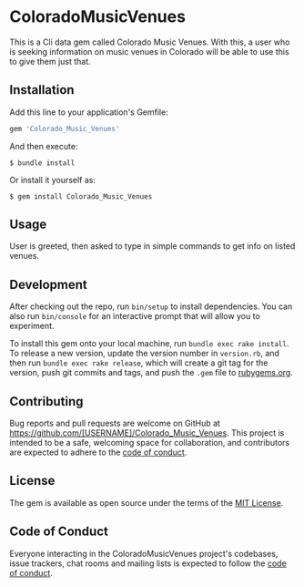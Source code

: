# ColoradoMusicVenues

This is a Cli data gem called Colorado Music Venues. With this, a user who is seeking information on 
music venues in Colorado will be able to use this to give them just that.

## Installation

Add this line to your application's Gemfile:

```ruby
gem 'Colorado_Music_Venues'
```

And then execute:

    $ bundle install

Or install it yourself as:

    $ gem install Colorado_Music_Venues

## Usage

User is greeted, then asked to type in simple commands to get info on listed venues.

## Development

After checking out the repo, run `bin/setup` to install dependencies. You can also run `bin/console` for an interactive prompt that will allow you to experiment.

To install this gem onto your local machine, run `bundle exec rake install`. To release a new version, update the version number in `version.rb`, and then run `bundle exec rake release`, which will create a git tag for the version, push git commits and tags, and push the `.gem` file to [rubygems.org](https://rubygems.org).

## Contributing

Bug reports and pull requests are welcome on GitHub at https://github.com/[USERNAME]/Colorado_Music_Venues. This project is intended to be a safe, welcoming space for collaboration, and contributors are expected to adhere to the [code of conduct](https://github.com/[USERNAME]/Colorado_Music_Venues/blob/master/CODE_OF_CONDUCT.md).


## License

The gem is available as open source under the terms of the [MIT License](https://opensource.org/licenses/MIT).

## Code of Conduct

Everyone interacting in the ColoradoMusicVenues project's codebases, issue trackers, chat rooms and mailing lists is expected to follow the [code of conduct](https://github.com/[USERNAME]/Colorado_Music_Venues/blob/master/CODE_OF_CONDUCT.md).
